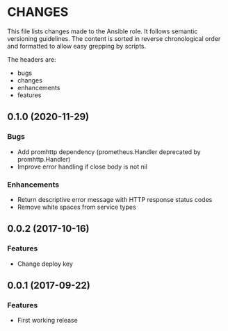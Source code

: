 # CHANGES

This file lists changes made to the Ansible role. It follows semantic versioning
guidelines. The content is sorted in reverse chronological order and formatted
to allow easy grepping by scripts.

The headers are:
- bugs
- changes
- enhancements
- features

## 0.1.0 (2020-11-29)

### Bugs

- Add promhttp dependency (prometheus.Handler deprecated by promhttp.Handler)
- Improve error handling if close body is not nil

### Enhancements

- Return descriptive error message with HTTP response status codes
- Remove white spaces from service types

## 0.0.2 (2017-10-16)

### Features

- Change deploy key

## 0.0.1 (2017-09-22)

### Features

- First working release
